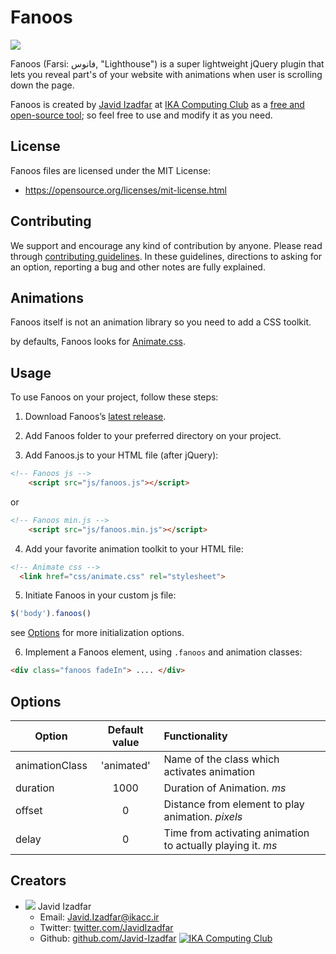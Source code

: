 # Fanoos
[![](http://ikacc.ir/github-assets/fanoos-header-v1.0.png)](https://github.com/IKAcc/Pol)

Fanoos (Farsi: فانوس, "Lighthouse") is a super lightweight jQuery plugin that lets you reveal part's of your website with animations when user is scrolling down the page.

Fanoos is created by [Javid Izadfar](https://twitter.com/JavidIzadfar "Javid Izadfar at Twitter") at [IKA Computing Club](http://ikacc.ir/) as a [free and open-source tool](../master/LICENSE); so feel free to use and modify it as you need.

## License
Fanoos files are licensed under the MIT License:
* https://opensource.org/licenses/mit-license.html

## Contributing
We support and encourage any kind of contribution by anyone. Please read through [contributing guidelines](../master/CONTRIBUTING.md). In these guidelines, directions to asking for an option, reporting a bug and other notes are fully explained.

## Animations
Fanoos itself is not an animation library so you need to add a CSS toolkit.

by defaults, Fanoos looks for [Animate.css](https://github.com/daneden/animate.css).

## Usage
To use Fanoos on your project, follow these steps:

1) Download Fanoos’s [latest release](../zipball/master).

2) Add Fanoos folder to your preferred directory on your project.

3) Add Fanoos.js to your HTML file (after jQuery):
```html
<!-- Fanoos js -->
    <script src="js/fanoos.js"></script>
```
  or
```html
<!-- Fanoos min.js -->
    <script src="js/fanoos.min.js"></script>
```

4) Add your favorite animation toolkit to your HTML file:
```html
<!-- Animate css -->
  <link href="css/animate.css" rel="stylesheet">
```

5) Initiate Fanoos in your custom js file:
```javascript
$('body').fanoos()
```
see [Options](#options) for more initialization options.

6) Implement a Fanoos element, using `.fanoos` and animation classes:
```html
<div class="fanoos fadeIn"> .... </div>
```
## Options
| Option        | Default value          | Functionality          |
| ------------- |:----------------------:| :----------------------|
| animationClass| 'animated'             | Name of the class which activates animation |
| duration      | 1000                   | Duration of Animation. _ms_ |
| offset        | 0                      | Distance from element to play animation. _pixels_ |
| delay      | 0                         | Time from activating animation to actually playing it. _ms_ |

## Creators
* ![](https://avatars3.githubusercontent.com/u/14288838?v=3&s=16) Javid Izadfar
  * Email: Javid.Izadfar@ikacc.ir
  * Twitter: [twitter.com/JavidIzadfar](http://twitter.com/JavidIzadfar)
  * Github: [github.com/Javid-Izadfar](http://github.com/Javid-Izadfar)
[![IKA Computing Club](http://ikacc.ir/github-assets/ika-footer.png)](http://ikacc.ir)
